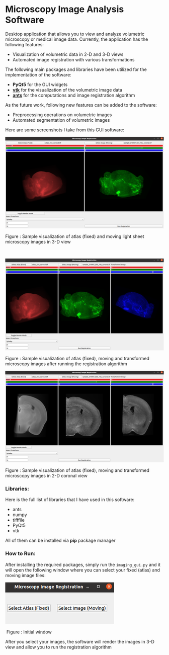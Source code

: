 # Microscopy Image Analysis Software

Desktop application that allows you to view and analyze volumetric microscopy or medical image data. Currently, the application has the following features:

- Visualization of volumetric data in 2-D and 3-D views
- Automated image registration with various transformations

The following main packages and libraries have been utilized for the implementation of the software:

- **PyQt5** for the GUI widgets
- **[vtk](https://vtk.org/)** for the visualization of the volumetric image data
- **[ants](http://stnava.github.io/ANTs/)** for the computations and image registration algorithm 

As the future work, following new features can be added to the software:

- Preprocessing operations on volumetric images
- Automated segmentation of volumetric images

Here are some screenshots I take from this GUI software:

![image_analysis_gui_screenshot2](./screenshots/image_analysis_gui_screenshot2.png)

Figure : Sample visualization of atlas (fixed) and moving light sheet microscopy images in 3-D view				

​	

![image_analysis_gui_screenshot3](./screenshots/image_analysis_gui_screenshot3.png)

Figure : Sample visualization of atlas (fixed), moving and transformed microscopy images after running the registration algorithm



![image_analysis_gui_screenshot4](./screenshots/image_analysis_gui_screenshot4.png)

Figure : Sample visualization of atlas (fixed), moving and transformed microscopy images in 2-D coronal view

### Libraries:

Here is the full list of libraries that I have used in this software:

- ants
- numpy
- tifffile
- PyQt5
- vtk

All of them can be installed via **pip** package manager

### How to Run:

After installing the required packages, simply run the `imaging_gui.py` and it will open the following window where you can select your fixed (atlas) and moving image files:

![image_analysis_gui_screenshot1](./screenshots/image_analysis_gui_screenshot1.png)

​														Figure : Initial window

After you select your images, the software will render the images in 3-D view and allow you to run the registration algorithm
